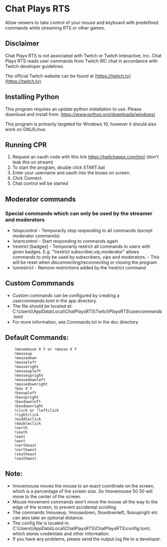 # Chat Plays RTS

Allow viewers to take control of your mouse and keyboard with predefined commands while streaming RTS or other games.

## Disclaimer

Chat Plays RTS is not associated with Twitch or Twitch Interactive, Inc. Chat Plays RTS reads user commands from Twitch IRC chat in accordance with Twitch developer guidelines.

The official Twitch website can be found at [https://twitch.tv](https://twitch.tv).

## Installing Python

This program requires an update python installation to use. Please download and install from. https://www.python.org/downloads/windows/

This program is primarily targeted for Windows 10, however it should also work on GNU/Linux.

## Running CPR

1. Request an oauth code with this link https://twitchapps.com/tmi/ (don't leak this on stream)
2. To start the program, double click START.bat
3. Enter your username and oauth into the boxes on screen.
4. Click Connect.
4. Chat control will be started

## Moderator commands

### Special commands which can only be used by the streamer and moderators
* !stopcontrol
        - Temporarily stop responding to all commands (except moderator commands)
* !startcontrol
        - Start responding to commands again
* !restrict [badges]
        - Temporarily restrict all commands to users with given badges. E.g.
          "!restrict subscriber,vip,moderator" allows commands to only be used by subscribers, vips and moderators.
        - This will be reset when disconnecting/reconnecting or closing
          the program
* !unrestrict
        - Remove restrictions added by the !restrict command

## Custom Commmands

* Custom commands can be configured by creating a usercommands.toml in the app directory.
* The file should be located at: C:\Users\\<username>\AppData\Local\ChatPlaysRTS\TwitchPlaysRTS\usercommands.toml
* For more information, see Commands.txt in the doc directory

## Default Commands:

        !movemouse X Y or !mouse X Y
        !mouseup
        !mousedown
        !mouseleft
        !mouseright
        !mouseupleft
        !mouseupright
        !mousedownleft
        !mousedownright
        !box X Y
        !boxupleft
        !boxupright
        !boxdownleft
        !boxdownright
        !click or !leftclick
        !rightclick
        !middleclick
        !doubleclick
        !north
        !south
        !east
        !west
        !northeast
        !northwest
        !southeast
        !southwest

## Note:
* !movemouse moves the mouse to an exact coordinate on the screen, which is a percentage of the screen size. So !movemouse 50 50 will move to the center of the screen.
* Mouse movement commands won't move the mouse all the way to the edge of the screen, to prevent accidental scrolling.
* The commands !mouseup, !mousedown, !boxdownleft, !boxupright etc can also take an optional distance.
* The config file is located in: C:\Users\\<username>\AppData\Local\ChatPlaysRTS\ChatPlaysRTS\config.toml, which stores credentials and other information.
* If you have any problems, please send the output.log file to a developer.
